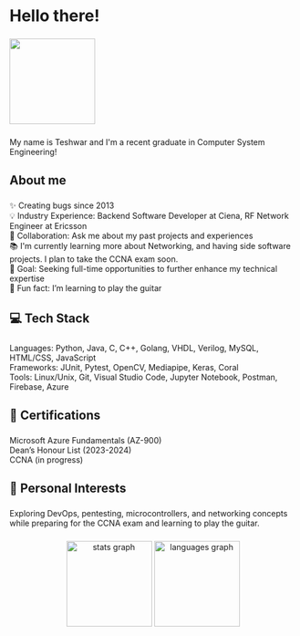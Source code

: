 <h1 align="left">Hello there!</h1>

###

<div align="left">
  <img height="150" src="https://i.giphy.com/media/v1.Y2lkPTc5MGI3NjExajd1Y2c4ZGdoZjAyOG8yNXhkMXlkdmhqZzhydnNyYjFzNmM3aHJkbiZlcD12MV9pbnRlcm5hbF9naWZfYnlfaWQmY3Q9Zw/8JTFsZmnTR1Rs1JFVP/giphy.gif"  />
</div>

###

<p align="left">My name is Teshwar and I'm a recent graduate in Computer System Engineering!</p>

###

<h2 align="left">About me</h2>

###

<p align="left">✨ Creating bugs since 2013<br>💡 Industry Experience: Backend Software Developer at Ciena, RF Network Engineer at Ericsson<br>🤝 Collaboration: Ask me about my past projects and experiences<br>📚 I'm currently learning more about Networking, and having side software projects. I plan to take the CCNA exam soon.<br>🎯 Goal: Seeking full-time opportunities to further enhance my technical expertise<br>🎲 Fun fact: I’m learning to play the guitar</p>

###

<h2 align="left">💻 Tech Stack</h2>

###

<p align="left">Languages: Python, Java, C, C++, Golang, VHDL, Verilog, MySQL, HTML/CSS, JavaScript<br>Frameworks: JUnit, Pytest, OpenCV, Mediapipe, Keras, Coral<br>Tools: Linux/Unix, Git, Visual Studio Code, Jupyter Notebook, Postman, Firebase, Azure</p>

###

<h2 align="left">🚀 Certifications</h2>

###

<p align="left">Microsoft Azure Fundamentals (AZ-900)<br>Dean’s Honour List (2023-2024)<br>CCNA (in progress)</p>

###

<h2 align="left">🎸 Personal Interests</h2>

###

<p align="left">Exploring DevOps, pentesting, microcontrollers, and networking concepts while preparing for the CCNA exam and learning to play the guitar.</p>

###

<div align="center">
  <img src="https://github-readme-stats.vercel.app/api?username=teshwar&hide_title=false&hide_rank=false&show_icons=true&include_all_commits=true&count_private=true&disable_animations=false&theme=dracula&locale=en&hide_border=false&order=1" height="150" alt="stats graph"  />
  <img src="https://github-readme-stats.vercel.app/api/top-langs?username=teshwar&locale=en&hide_title=false&layout=compact&card_width=320&langs_count=5&theme=dracula&hide_border=false&order=2" height="150" alt="languages graph"  />
</div>

###
